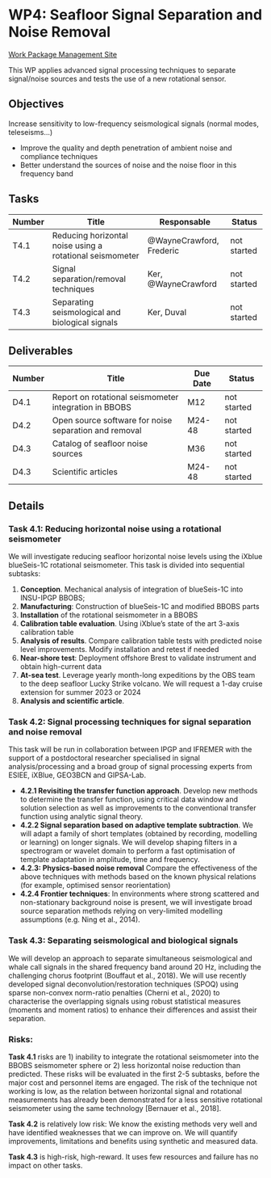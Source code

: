 # WP4: Seafloor Signal Separation and Noise Removal

[Work Package Management Site](https://resana.numerique.gouv.fr/public/perimetre/consulter/121579#)

This WP applies advanced signal processing techniques to separate signal/noise sources and tests the use of a new rotational sensor.

## Objectives
Increase sensitivity to low-frequency seismological signals (normal modes, teleseisms...)
- Improve the quality and depth penetration of ambient noise and compliance techniques
- Better understand the sources of noise and the noise floor in this frequency band

## Tasks

| Number | Title | Responsable | Status |
| ------ | ------ | ---------- | ------ |
| T4.1   | Reducing horizontal noise using a rotational seismometer | @WayneCrawford, Frederic | not started |
| T4.2 | Signal separation/removal techniques | Ker, @WayneCrawford |  not started |
| T4.3  | Separating seismological and biological signals | Ker, Duval | not started |

## Deliverables

| Number | Title | Due Date | Status |
| ------ | ------ | ---------- | ------ |
| D4.1  | Report on rotational seismometer integration in BBOBS | M12 | not started |
| D4.2 | Open source software for noise separation and removal | M24-48 | not started |
| D4.3 | Catalog of seafloor noise sources | M36 | not started |
| D4.3 | Scientific articles | M24-48 | not started |

## Details

### Task 4.1: Reducing horizontal noise using a rotational seismometer
We will investigate reducing seafloor horizontal noise levels using the iXblue blueSeis-1C rotational seismometer. This task is divided into sequential subtasks: 

1. **Conception**. Mechanical analysis of integration of blueSeis-1C into INSU-IPGP BBOBS;
2. **Manufacturing**: Construction of blueSeis-1C and modified BBOBS parts
3. **Installation** of the rotational seismometer in a BBOBS
4. **Calibration table evaluation**. Using iXblue’s state of the art 3-axis calibration table
5. **Analysis of results**. Compare calibration table tests with predicted noise level improvements. Modify installation and retest if needed
6. **Near-shore test**: Deployment offshore Brest to validate instrument and obtain high-current data
7. **At-sea test**. Leverage yearly month-long expeditions by the OBS team to the deep seafloor Lucky Strike volcano.
   We will request a 1-day cruise extension for summer 2023 or 2024
8. **Analysis and scientific article**.

### Task 4.2: Signal processing techniques for signal separation and noise removal
This task will be run in collaboration between IPGP and IFREMER with the support of a postdoctoral researcher specialised in signal analysis/processing and a broad group of signal processing experts from ESIEE, iXBlue, GEO3BCN and GIPSA-Lab.
- **4.2.1 Revisiting the transfer function approach**. Develop new methods to determine the transfer function, using critical data window and solution selection as well as improvements to the conventional transfer function using analytic signal theory.
- **4.2.2 Signal separation based on adaptive template subtraction**. We will adapt a family of short templates (obtained by recording, modelling or learning) on longer signals. We will develop shaping filters in a spectrogram or wavelet domain to perform a fast optimisation of template adaptation in
amplitude, time and frequency.
- **4.2.3: Physics-based noise removal** Compare the effectiveness of the above techniques with
methods based on the known physical relations (for example, optimised sensor reorientation)
- **4.2.4 Frontier techniques**: In environments where strong scattered and non-stationary background
noise is present, we will investigate broad source separation methods relying on very-limited modelling assumptions (e.g. Ning et al., 2014).

### Task 4.3: Separating seismological and biological signals
We will develop an approach to separate simultaneous seismological and whale call signals in the shared frequency band around 20 Hz, including the challenging chorus footprint (Bouffaut et al., 2018). We will use recently developed signal deconvolution/restoration techniques (SPOQ) using sparse non-convex norm-ratio penalties (Cherni et al., 2020) to characterise the overlapping signals using robust statistical measures (moments and moment ratios) to enhance their differences and assist their separation.

### Risks:
**Task 4.1** risks are 1) inability to integrate the rotational seismometer into the BBOBS seismometer sphere or 2) less horizontal noise reduction than predicted. These risks will be evaluated in the first 2-5 subtasks, before the major cost and personnel items are engaged. The risk of the technique not working is low, as the relation between horizontal signal and rotational measurements has already been demonstrated for a less sensitive rotational seismometer using the same technology [Bernauer et al., 2018]. 

**Task 4.2** is relatively low risk: We know the existing methods very well and have identified weaknesses that we can improve on. We will quantify improvements, limitations and benefits using synthetic and measured data. 

**Task 4.3** is high-risk, high-reward. It uses few resources and failure has no impact on other tasks.
